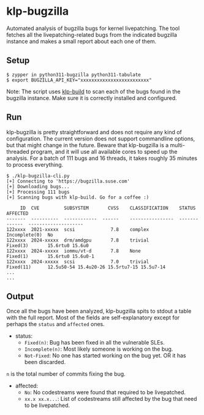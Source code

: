 # klp-bugzilla
Automated analysis of bugzilla bugs for kernel livepatching. The tool fetches all the livepatching-related bugs from the indicated bugzilla instance and makes a small report about each one of them.
## Setup
```
$ zypper in python311-bugzilla python311-tabulate
$ export BUGZILLA_API_KEY="xxxxxxxxxxxxxxxxxxxxxxxxx"
```
Note: The script uses [klp-build](https://github.com/SUSE/klp-build) to scan each of the bugs found in the bugzilla instance.
Make sure it is correctly installed and configured.
## Run
klp-bugzilla is pretty straightforward and does not require any kind of configuration. 
The current version does not support commandline options, but that might change in the future.
Beware that klp-bugzilla is a multi-threaded program, and it will use all available cores to
speed up the analysis. For a batch of 111 bugs and 16 threads, it takes roughly 35 minutes to
process everything.
```
$ ./klp-bugzilla-cli.py
[+] Connecting to 'https://bugzilla.suse.com'
[+] Downloading bugs...
[+] Processing 111 bugs
[+] Scanning bugs with klp-build. Go for a coffee :)

     ID  CVE         SUBSYSTEM       CVSS    CLASSIFICATION    STATUS         AFFECTED
-------  ----------  ------------  ------    ----------------  -------------  --------------------
122xxxx  2021-xxxxx  scsi             7.8    complex           Incomplete(0)  No
122xxxx  2024-xxxxx  drm/amdgpu       7.8    trivial           Fixed(3)       15.6rtu0 15.6u0
122xxxx  2024-xxxxx  iommu/vt-d       7.8    None              Fixed(1)       15.6rtu0 15.6u0-1
122xxxx  2024-xxxxx  scsi             7.0    trivial           Fixed(11)      12.5u50-54 15.4u20-26 15.5rtu7-15 15.5u7-14
...
...
```
## Output
Once all the bugs have been analyzed, klp-bugzilla spits to stdout a table
with the full report. Most of the fields are self-explanatory except for perhaps
the `status` and `affected` ones.
* status:
  * `Fixed(n)`: Bug has been fixed in all the vulnerable SLEs. 
  * `Incomplete(n)`: Most likely someone is working on the bug.
  * `Not-Fixed`: No one has started working on the bug yet. OR it has been discarded.

`n` is the total number of commits fixing the bug.

* affected:
    * `No`: No codestreams were found that required to be livepatched.
    * `xx.x xx.x...`: List of codestreams still affected by the bug that need to be livepatched.
